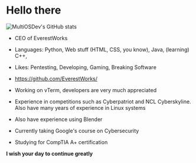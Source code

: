 

# Hello there
![MultiOSDev's GitHub stats](https://github-readme-stats.vercel.app/api?username=multiosdev&show_icons=true&theme=dark)
- CEO of EverestWorks

- Languages: Python, Web stuff (HTML, CSS, you know), Java, (learning) C++, 

- Likes: Pentesting, Developing, Gaming, Breaking Software

- https://github.com/EverestWorks/

- Working on vTerm, developers are very much appreciated

- Experience in competitions such as Cyberpatriot and NCL Cyberskyline. Also have many years of experience in Linux systems
- Also have experience using Blender

- Currently taking Google's course on Cybersecurity

- Studying for CompTIA A+ certification


**I wish your day to continue greatly**
